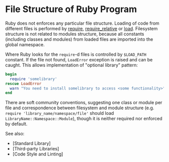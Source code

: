 # File Structure of Ruby Program

Ruby does not enforces any particular file structure. Loading of code
from different files is performed by [require](ref:Kernel#require),
[require\_relative](ref:Kernel#require_relative) or
[load](ref:Kernel#require_relative). Filesystem structure is not related
to modules structure, because all constants (including classes and
modules) from loaded files are imported into the global namespace.

Where Ruby looks for the `require`-d files is controlled by `$LOAD_PATH`
constant. If the file not found, `LoadError` exception is raised and can
be caught. This allows implementation of "optional library" pattern:


```ruby
begin
  require 'somelibrary'
rescue LoadError
  warn "You need to install somelibrary to access <some functionality>"
end
```

There are soft community conventions, suggesting one class or module per
file and correspondence between filesystem and module structure (e.g.
`require 'library_name/namespace/file'` should load
`LibraryName::Namespace::Module`), though it is neither required nor
enforced by default.

See also:

* \[Standard Library\]
* \[Third-party Libraries\]
* \[Code Style and Linting\]

